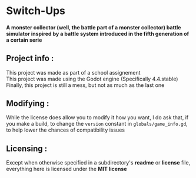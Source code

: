 # Switch-Ups  
#### A monster collector (well, the battle part of a monster collector) battle simulator inspired by a battle system introduced in the fifth generation of a certain serie  

## Project info :  
This project was made as part of a school assignement  
This project was made using the Godot engine (Specifically 4.4.stable)  
Finally, this project is still a mess, but not as much as the last one  

## Modifying :
While the license does allow you to modify it how you want, I do ask that, if you make a build, to change the `version` constant in `globals/game_info.gd`, to help lower the chances of compatibility issues

## Licensing :  
Except when otherwise specified in a subdirectory's **readme** or **license** file, everything here is licensed under the **MIT license**
